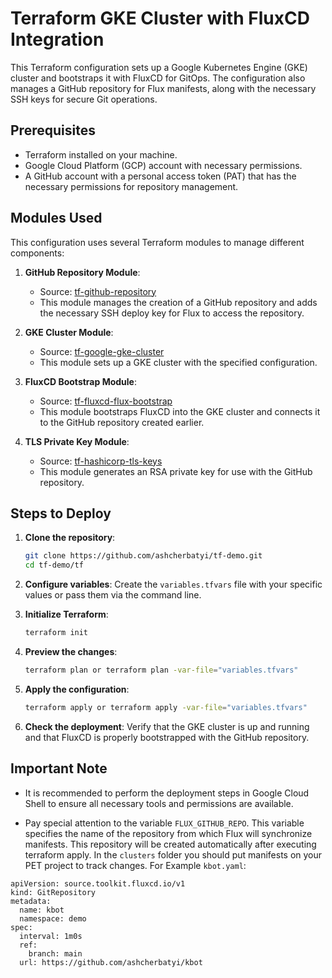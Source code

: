 # Terraform GKE Cluster with FluxCD Integration

This Terraform configuration sets up a Google Kubernetes Engine (GKE) cluster and bootstraps it with FluxCD for GitOps. The configuration also manages a GitHub repository for Flux manifests, along with the necessary SSH keys for secure Git operations.

## Prerequisites

- Terraform installed on your machine.
- Google Cloud Platform (GCP) account with necessary permissions.
- A GitHub account with a personal access token (PAT) that has the necessary permissions for repository management.

## Modules Used

This configuration uses several Terraform modules to manage different components:

1. **GitHub Repository Module**:
   - Source: [tf-github-repository](https://github.com/ashcherbatyi/tf-github-repository)
   - This module manages the creation of a GitHub repository and adds the necessary SSH deploy key for Flux to access the repository.

2. **GKE Cluster Module**:
   - Source: [tf-google-gke-cluster](https://github.com/ashcherbatyi/tf-google-gke-cluster)
   - This module sets up a GKE cluster with the specified configuration.

3. **FluxCD Bootstrap Module**:
   - Source: [tf-fluxcd-flux-bootstrap](https://github.com/ashcherbatyi/tf-fluxcd-flux-bootstrap)
   - This module bootstraps FluxCD into the GKE cluster and connects it to the GitHub repository created earlier.

4. **TLS Private Key Module**:
   - Source: [tf-hashicorp-tls-keys](https://github.com/ashcherbatyi/tf-hashicorp-tls-keys)
   - This module generates an RSA private key for use with the GitHub repository.

## Steps to Deploy

1. **Clone the repository**:
   ```bash
   git clone https://github.com/ashcherbatyi/tf-demo.git
   cd tf-demo/tf
   ```

2. **Configure variables**:
   Create the `variables.tfvars` file with your specific values or pass them via the command line.

3. **Initialize Terraform**:
   ```bash
   terraform init
   ```

4. **Preview the changes**:
   ```bash
   terraform plan or terraform plan -var-file="variables.tfvars"
   ```

5. **Apply the configuration**:
   ```bash
   terraform apply or terraform apply -var-file="variables.tfvars"
   ```

6. **Check the deployment**:
   Verify that the GKE cluster is up and running and that FluxCD is properly bootstrapped with the GitHub repository.


## Important Note
- It is recommended to perform the deployment steps in Google Cloud Shell to ensure all necessary tools and permissions are available.

- Pay special attention to the variable `FLUX_GITHUB_REPO`. This variable specifies the name of the repository from which Flux will synchronize manifests. This repository will be created automatically after executing terraform apply. In the `clusters` folder you should put manifests on your PET project to track changes. 
For Example `kbot.yaml`:

```
apiVersion: source.toolkit.fluxcd.io/v1
kind: GitRepository
metadata:
  name: kbot
  namespace: demo
spec:
  interval: 1m0s
  ref:
    branch: main
  url: https://github.com/ashcherbatyi/kbot
```
